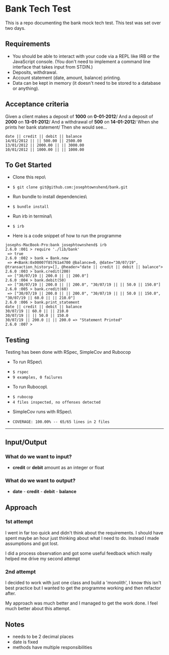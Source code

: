 # Bank Tech Test

This is a repo documenting the bank mock tech test. This test was set over two days.

## Requirements

- You should be able to interact with your code via a REPL like IRB or the JavaScript console. (You don't need to implement a command line interface that takes input from STDIN.)
- Deposits, withdrawal.
- Account statement (date, amount, balance) printing.
- Data can be kept in memory (it doesn't need to be stored to a database or anything).

## Acceptance criteria

Given a client makes a deposit of **1000** on **0-01-2012**/
And a deposit of **2000** on **13-01-2012**/
And a withdrawal of **500** on **14-01-2012**/
When she prints her bank statement/
Then she would see...

```
date || credit || debit || balance
14/01/2012 || || 500.00 || 2500.00
13/01/2012 || 2000.00 || || 3000.00
10/01/2012 || 1000.00 || || 1000.00
```

## To Get Started

- Clone this repo\
* `$ git clone git@github.com:josephtownshend/bank.git`

- Run bundle to install dependencies\
* `$ bundle install`

- Run irb in terminal\
* `$ irb`

- Here is a code snippet of how to run the programme
```
josephs-MacBook-Pro:bank josephtownshend$ irb
2.6.0 :001 > require './lib/bank'
 => true
2.6.0 :002 > bank = Bank.new
 => #<Bank:0x00007f85761a4700 @balance=0, @date="30/07/19", @transaction_history=[], @header="date || credit || debit || balance">
2.6.0 :003 > bank.credit(200)
 => ["30/07/19 || 200.0 || || 200.0"]
2.6.0 :004 > bank.debit(50)
 => ["30/07/19 || 200.0 || || 200.0", "30/07/19 || || 50.0 || 150.0"]
2.6.0 :005 > bank.credit(60)
 => ["30/07/19 || 200.0 || || 200.0", "30/07/19 || || 50.0 || 150.0", "30/07/19 || 60.0 || || 210.0"]
2.6.0 :006 > bank.print_statement
date || credit || debit || balance
30/07/19 || 60.0 || || 210.0
30/07/19 || || 50.0 || 150.0
30/07/19 || 200.0 || || 200.0 => "Statement Printed"
2.6.0 :007 >
```

## Testing

Testing has been done with RSpec, SimpleCov and Rubocop

- To run RSpec\
* `$ rspec`
* `9 examples, 0 failures`

- To run Rubocop\
* `$ rubocop`
* `4 files inspected, no offenses detected`

- SimpleCov runs with RSpec\
* `COVERAGE: 100.00% -- 65/65 lines in 2 files`

--------

## Input/Output

### What do we want to input?
  - **credit** or **debit** amount as an integer or float

### What do we want to output?
  - **date** - **credit** - **debit** - **balance**

## Approach

### 1st attempt

I went in far too quick and didn't think about the requirements. I should have spent maybe an hour just thinking about what I need to do. Instead I made assumptions and got lost.

I did a process observation and got some useful feedback which really helped me drive my second attempt

### 2nd attempt

I decided to work with just one class and build a 'monolith', I know this isn't best practice but I wanted to get the programme working and then refactor after.

My approach was much better and I managed to get the work done. I feel much better about this attempt.

## Notes

  - needs to be 2 decimal places
  - date is fixed
  - methods have multiple responsibilities
